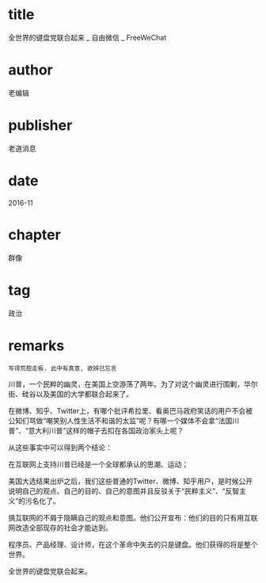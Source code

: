 # title
全世界的键盘党联合起来 _ 自由微信 _ FreeWeChat

# author
老编辑

# publisher
老道消息

# date
2016-11

# chapter
群像

# tag
政治

# remarks
`写得荒腔走板. 此中有真意, 欲辨已忘言`

川普，一个民粹的幽灵，在美国上空游荡了两年。为了对这个幽灵进行围剿，华尔街、硅谷以及美国的大学都联合起来了。

在微博、知乎、Twitter上，有哪个批评希拉里、看奥巴马政府笑话的用户不会被公知们骂做“嘲笑别人性生活不和谐的太监”呢？有哪一个媒体不会拿“法国川普”、“意大利川普”这样的帽子去扣在各国政治家头上呢？

从这些事实中可以得到两个结论：

在互联网上支持川普已经是一个全球都承认的思潮、运动；



美国大选结果出炉之后，我们这些普通的Twitter、微博、知乎用户，是时候公开说明自己的观点、自己的目的、自己的意图并且反驳关于“民粹主义”、“反智主义”的污名化了。



搞互联网的不屑于隐瞒自己的观点和意图。他们公开宣布：他们的目的只有用互联网改造全部现存的社会才能达到。

程序员、产品经理、设计师，在这个革命中失去的只是键盘。他们获得的将是整个世界。

全世界的键盘党联合起来。


